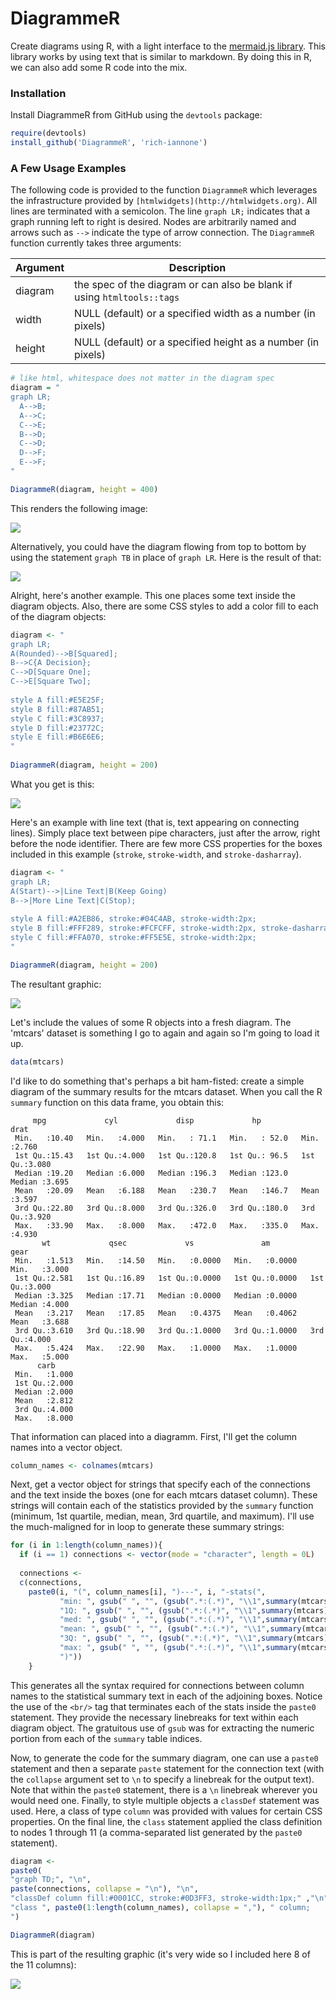 DiagrammeR
==========

Create diagrams using R, with a light interface to the [mermaid.js library](https://github.com/knsv/mermaid). This library works by using text that is similar to markdown. By doing this in R, we can also add some R code into the mix.

### Installation

Install DiagrammeR from GitHub using the `devtools` package:

```R
require(devtools)
install_github('DiagrammeR', 'rich-iannone')
```

### A Few Usage Examples

The following code is provided to the function `DiagrammeR` which leverages the infrastructure provided by `[htmlwidgets](http://htmlwidgets.org)`. All lines are terminated with a semicolon. The line `graph LR;` indicates that a graph running left to right is desired. Nodes are arbitrarily named and arrows such as `-->` indicate the type of arrow connection. The `DiagrammeR` function currently takes three arguments:

Argument    |     Description
----------  | -------------------------------
diagram     | the spec of the diagram or can also be blank if using `htmltools::tags`
width       | NULL (default) or a specified width as a number (in pixels)
height      | NULL (default) or a specified height as a number (in pixels)


```R
# like html, whitespace does not matter in the diagram spec
diagram = "
graph LR;
  A-->B;
  A-->C;
  C-->E;
  B-->D;
  C-->D;
  D-->F;
  E-->F;
"

DiagrammeR(diagram, height = 400)
```

This renders the following image:

<img src="inst/Example_1.png">

Alternatively, you could have the diagram flowing from top to bottom by using the statement `graph TB` in place of `graph LR`. Here is the result of that:


<img src="inst/Example_2.png">

Alright, here's another example. This one places some text inside the diagram objects. Also, there are some CSS styles to add a color fill to each of the diagram objects:

```R
diagram <- "
graph LR;
A(Rounded)-->B[Squared];
B-->C{A Decision};
C-->D[Square One];
C-->E[Square Two];
    
style A fill:#E5E25F;
style B fill:#87AB51;
style C fill:#3C8937;
style D fill:#23772C;
style E fill:#B6E6E6;
"
    
DiagrammeR(diagram, height = 200)
```

What you get is this:

<img src="inst/Example_3.png">

Here's an example with line text (that is, text appearing on connecting lines). Simply place text between pipe characters, just after the arrow, right before the node identifier. There are few more CSS properties for the boxes included in this example (`stroke`, `stroke-width`, and `stroke-dasharray`).

```R
diagram <- "
graph LR;
A(Start)-->|Line Text|B(Keep Going)
B-->|More Line Text|C(Stop);
    
style A fill:#A2EB86, stroke:#04C4AB, stroke-width:2px;
style B fill:#FFF289, stroke:#FCFCFF, stroke-width:2px, stroke-dasharray: 4, 4;
style C fill:#FFA070, stroke:#FF5E5E, stroke-width:2px;
"

DiagrammeR(diagram, height = 200)
```

The resultant graphic:

<img src="inst/Example_4.png">

Let's include the values of some R objects into a fresh diagram. The 'mtcars' dataset is something I go to again and again so I'm going to load it up.

```R
data(mtcars)
```

I'd like to do something that's perhaps a bit ham-fisted: create a simple diagram of the summary results for the mtcars dataset. When you call the R `summary` function on this data frame, you obtain this:

```
     mpg             cyl             disp             hp             drat      
 Min.   :10.40   Min.   :4.000   Min.   : 71.1   Min.   : 52.0   Min.   :2.760  
 1st Qu.:15.43   1st Qu.:4.000   1st Qu.:120.8   1st Qu.: 96.5   1st Qu.:3.080  
 Median :19.20   Median :6.000   Median :196.3   Median :123.0   Median :3.695  
 Mean   :20.09   Mean   :6.188   Mean   :230.7   Mean   :146.7   Mean   :3.597  
 3rd Qu.:22.80   3rd Qu.:8.000   3rd Qu.:326.0   3rd Qu.:180.0   3rd Qu.:3.920  
 Max.   :33.90   Max.   :8.000   Max.   :472.0   Max.   :335.0   Max.   :4.930  
       wt             qsec             vs               am              gear      
 Min.   :1.513   Min.   :14.50   Min.   :0.0000   Min.   :0.0000   Min.   :3.000  
 1st Qu.:2.581   1st Qu.:16.89   1st Qu.:0.0000   1st Qu.:0.0000   1st Qu.:3.000  
 Median :3.325   Median :17.71   Median :0.0000   Median :0.0000   Median :4.000  
 Mean   :3.217   Mean   :17.85   Mean   :0.4375   Mean   :0.4062   Mean   :3.688  
 3rd Qu.:3.610   3rd Qu.:18.90   3rd Qu.:1.0000   3rd Qu.:1.0000   3rd Qu.:4.000  
 Max.   :5.424   Max.   :22.90   Max.   :1.0000   Max.   :1.0000   Max.   :5.000  
      carb      
 Min.   :1.000  
 1st Qu.:2.000  
 Median :2.000  
 Mean   :2.812  
 3rd Qu.:4.000  
 Max.   :8.000 
```

That information can placed into a diagramm. First, I'll get the column names into a vector object.

```R
column_names <- colnames(mtcars)
```

Next, get a vector object for strings that specify each of the connections and the text inside the boxes (one for each mtcars dataset column). These strings will contain each of the statistics provided by the `summary` function (minimum, 1st quartile, median, mean, 3rd quartile, and maximum). I'll use the much-maligned for in loop to generate these summary strings:

```R
for (i in 1:length(column_names)){
  if (i == 1) connections <- vector(mode = "character", length = 0L)
      
  connections <-
  c(connections,
    paste0(i, "(", column_names[i], ")---", i, "-stats(",
           "min: ", gsub(" ", "", (gsub(".*:(.*)", "\\1",summary(mtcars)[((i - 1) * 6) + 1]))), "<br/>",
           "1Q: ", gsub(" ", "", (gsub(".*:(.*)", "\\1",summary(mtcars)[((i - 1) * 6) + 2]))), "<br/>",
           "med: ", gsub(" ", "", (gsub(".*:(.*)", "\\1",summary(mtcars)[((i - 1) * 6) + 3]))), "<br/>",
           "mean: ", gsub(" ", "", (gsub(".*:(.*)", "\\1",summary(mtcars)[((i - 1) * 6) + 4]))), "<br/>",
           "3Q: ", gsub(" ", "", (gsub(".*:(.*)", "\\1",summary(mtcars)[((i - 1) * 6) + 5]))), "<br/>",
           "max: ", gsub(" ", "", (gsub(".*:(.*)", "\\1",summary(mtcars)[((i - 1) * 6) + 6]))),
           ")"))
    }
``` 
This generates all the syntax required for connections between column names to the statistical summary text in each of the adjoining boxes. Notice the use of the `<br/>` tag that terminates each of the stats inside the `paste0` statement. They provide the necessary linebreaks for text within each diagram object. The gratuitous use of `gsub` was for extracting the numeric portion from each of the `summary` table indices.

Now, to generate the code for the summary diagram, one can use a `paste0` statement and then a separate `paste` statement for the connection text (with the `collapse` argument set to `\n` to specify a linebreak for the output text). Note that within the `paste0` statement, there is a `\n` linebreak wherever you would need one. Finally, to style multiple objects a `classDef` statement was used. Here, a class of type `column` was provided with values for certain CSS properties. On the final line, the `class` statement applied the class definition to nodes 1 through 11 (a comma-separated list generated by the `paste0` statement). 

```R
diagram <-
paste0(
"graph TD;", "\n",
paste(connections, collapse = "\n"), "\n",
"classDef column fill:#0001CC, stroke:#0D3FF3, stroke-width:1px;" ,"\n",
"class ", paste0(1:length(column_names), collapse = ","), " column;
")

DiagrammeR(diagram)
```

This is part of the resulting graphic (it's very wide so I included here 8 of the 11 columns):

<img src="inst/Example_5.png">

